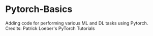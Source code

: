 # Pytorch-Basics
Adding code for performing various ML and DL tasks using Pytorch.<br>
Credits: Patrick Loeber's PyTorch Tutorials

